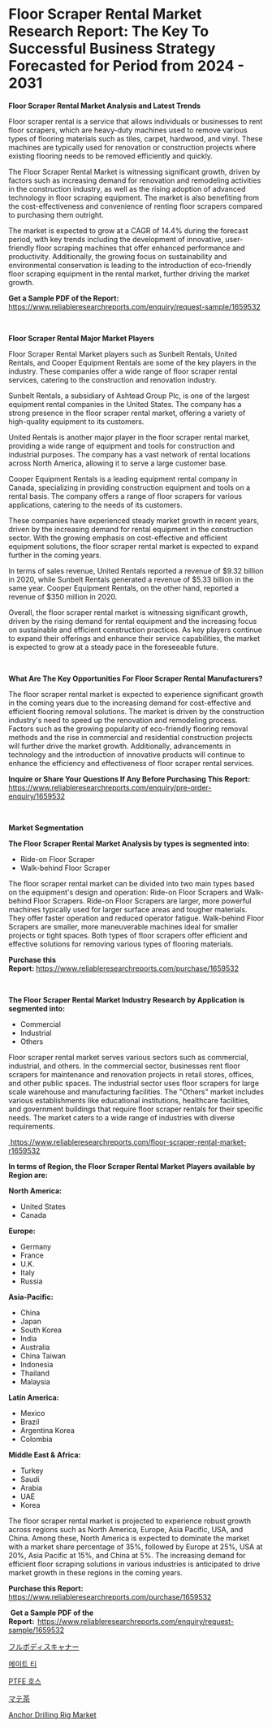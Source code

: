 <p><h1>Floor Scraper Rental Market Research Report: The Key To Successful Business Strategy Forecasted for Period from 2024 - 2031</h1></p><p><strong>Floor Scraper Rental Market Analysis and Latest Trends</strong></p>
<p><p>Floor scraper rental is a service that allows individuals or businesses to rent floor scrapers, which are heavy-duty machines used to remove various types of flooring materials such as tiles, carpet, hardwood, and vinyl. These machines are typically used for renovation or construction projects where existing flooring needs to be removed efficiently and quickly.</p><p>The Floor Scraper Rental Market is witnessing significant growth, driven by factors such as increasing demand for renovation and remodeling activities in the construction industry, as well as the rising adoption of advanced technology in floor scraping equipment. The market is also benefiting from the cost-effectiveness and convenience of renting floor scrapers compared to purchasing them outright.</p><p>The market is expected to grow at a CAGR of 14.4% during the forecast period, with key trends including the development of innovative, user-friendly floor scraping machines that offer enhanced performance and productivity. Additionally, the growing focus on sustainability and environmental conservation is leading to the introduction of eco-friendly floor scraping equipment in the rental market, further driving the market growth.</p></p>
<p><strong>Get a Sample PDF of the Report:&nbsp;</strong> <a href="https://www.reliableresearchreports.com/enquiry/request-sample/1659532">https://www.reliableresearchreports.com/enquiry/request-sample/1659532</a></p>
<p>&nbsp;</p>
<p><strong>Floor Scraper Rental Major Market Players</strong></p>
<p><p>Floor Scraper Rental Market players such as Sunbelt Rentals, United Rentals, and Cooper Equipment Rentals are some of the key players in the industry. These companies offer a wide range of floor scraper rental services, catering to the construction and renovation industry.</p><p>Sunbelt Rentals, a subsidiary of Ashtead Group Plc, is one of the largest equipment rental companies in the United States. The company has a strong presence in the floor scraper rental market, offering a variety of high-quality equipment to its customers.</p><p>United Rentals is another major player in the floor scraper rental market, providing a wide range of equipment and tools for construction and industrial purposes. The company has a vast network of rental locations across North America, allowing it to serve a large customer base.</p><p>Cooper Equipment Rentals is a leading equipment rental company in Canada, specializing in providing construction equipment and tools on a rental basis. The company offers a range of floor scrapers for various applications, catering to the needs of its customers.</p><p>These companies have experienced steady market growth in recent years, driven by the increasing demand for rental equipment in the construction sector. With the growing emphasis on cost-effective and efficient equipment solutions, the floor scraper rental market is expected to expand further in the coming years.</p><p>In terms of sales revenue, United Rentals reported a revenue of $9.32 billion in 2020, while Sunbelt Rentals generated a revenue of $5.33 billion in the same year. Cooper Equipment Rentals, on the other hand, reported a revenue of $350 million in 2020.</p><p>Overall, the floor scraper rental market is witnessing significant growth, driven by the rising demand for rental equipment and the increasing focus on sustainable and efficient construction practices. As key players continue to expand their offerings and enhance their service capabilities, the market is expected to grow at a steady pace in the foreseeable future.</p></p>
<p>&nbsp;</p>
<p><strong>What Are The Key Opportunities For Floor Scraper Rental Manufacturers?</strong></p>
<p><p>The floor scraper rental market is expected to experience significant growth in the coming years due to the increasing demand for cost-effective and efficient flooring removal solutions. The market is driven by the construction industry's need to speed up the renovation and remodeling process. Factors such as the growing popularity of eco-friendly flooring removal methods and the rise in commercial and residential construction projects will further drive the market growth. Additionally, advancements in technology and the introduction of innovative products will continue to enhance the efficiency and effectiveness of floor scraper rental services.</p></p>
<p><strong>Inquire or Share Your Questions If Any Before Purchasing This Report:</strong> <a href="https://www.reliableresearchreports.com/enquiry/pre-order-enquiry/1659532">https://www.reliableresearchreports.com/enquiry/pre-order-enquiry/1659532</a></p>
<p>&nbsp;</p>
<p><strong>Market Segmentation</strong></p>
<p><strong>The Floor Scraper Rental Market Analysis by types is segmented into:</strong></p>
<p><ul><li>Ride-on Floor Scraper</li><li>Walk-behind Floor Scraper</li></ul></p>
<p><p>The floor scraper rental market can be divided into two main types based on the equipment's design and operation: Ride-on Floor Scrapers and Walk-behind Floor Scrapers. Ride-on Floor Scrapers are larger, more powerful machines typically used for larger surface areas and tougher materials. They offer faster operation and reduced operator fatigue. Walk-behind Floor Scrapers are smaller, more maneuverable machines ideal for smaller projects or tight spaces. Both types of floor scrapers offer efficient and effective solutions for removing various types of flooring materials.</p></p>
<p><strong>Purchase this Report:&nbsp;</strong><a href="https://www.reliableresearchreports.com/purchase/1659532">https://www.reliableresearchreports.com/purchase/1659532</a></p>
<p>&nbsp;</p>
<p><strong>The Floor Scraper Rental Market Industry Research by Application is segmented into:</strong></p>
<p><ul><li>Commercial</li><li>Industrial</li><li>Others</li></ul></p>
<p><p>Floor scraper rental market serves various sectors such as commercial, industrial, and others. In the commercial sector, businesses rent floor scrapers for maintenance and renovation projects in retail stores, offices, and other public spaces. The industrial sector uses floor scrapers for large scale warehouse and manufacturing facilities. The "Others" market includes various establishments like educational institutions, healthcare facilities, and government buildings that require floor scraper rentals for their specific needs. The market caters to a wide range of industries with diverse requirements.</p></p>
<p><a href="https://www.reliableresearchreports.com/floor-scraper-rental-market-r1659532">&nbsp;https://www.reliableresearchreports.com/floor-scraper-rental-market-r1659532</a></p>
<p><strong>In terms of Region, the Floor Scraper Rental Market Players available by Region are:</strong></p>
<p>
    <p> <strong> North America: </strong>
        <ul>
            <li>United States</li>
            <li>Canada</li>
        </ul>
        </p> 
    <p> <strong> Europe: </strong>
        <ul>
            <li>Germany</li>
            <li>France</li>
            <li>U.K.</li>
            <li>Italy</li>
            <li>Russia</li>
        </ul>
        </p> 
    <p> <strong> Asia-Pacific: </strong>
        <ul>
            <li>China</li>
            <li>Japan</li>
            <li>South Korea</li>
            <li>India</li>
            <li>Australia</li>
            <li>China Taiwan</li>
            <li>Indonesia</li>
            <li>Thailand</li>
            <li>Malaysia</li>
        </ul>
        </p> 
    <p> <strong> Latin America: </strong>
        <ul>
            <li>Mexico</li>
            <li>Brazil</li>
            <li>Argentina Korea</li>
            <li>Colombia</li>
        </ul>
        </p> 
    <p> <strong> Middle East & Africa: </strong>
        <ul>
            <li>Turkey</li>
            <li>Saudi</li>
            <li>Arabia</li>
            <li>UAE</li>
            <li>Korea</li>
        </ul>
    </p>
    </p>
<p><p>The floor scraper rental market is projected to experience robust growth across regions such as North America, Europe, Asia Pacific, USA, and China. Among these, North America is expected to dominate the market with a market share percentage of 35%, followed by Europe at 25%, USA at 20%, Asia Pacific at 15%, and China at 5%. The increasing demand for efficient floor scraping solutions in various industries is anticipated to drive market growth in these regions in the coming years.</p></p>
<p><strong>Purchase this Report: </strong><a href="https://www.reliableresearchreports.com/purchase/1659532">https://www.reliableresearchreports.com/purchase/1659532</a></p>
<p>&nbsp;<strong>Get a Sample PDF of the Report:&nbsp;&nbsp;</strong><a href="https://www.reliableresearchreports.com/enquiry/request-sample/1659532">https://www.reliableresearchreports.com/enquiry/request-sample/1659532</a></p>
<p><strong></strong></p>
<p><p><a href="https://medium.com/@ebbkautzer/%E3%83%95%E3%83%AB%E3%83%9C%E3%83%87%E3%82%A3%E3%82%B9%E3%82%AD%E3%83%A3%E3%83%8A%E3%83%BC%E5%B8%82%E5%A0%B4-%E7%A8%AE%E9%A1%9E-%E3%82%A2%E3%83%97%E3%83%AA%E3%82%B1%E3%83%BC%E3%82%B7%E3%83%A7%E3%83%B3-%E5%9C%B0%E7%90%86%E3%81%AB%E3%82%88%E3%82%8B%E5%8C%85%E6%8B%AC%E7%9A%84%E3%81%AA%E8%A9%95%E4%BE%A1-fe1e865cb918">フルボディスキャナー</a></p><p><a href="https://github.com/sougarounis/Market-Research-Report-List-3/blob/main/121265238592.md">메이트 티</a></p><p><a href="https://medium.com/@genius6587678/ptfe-%ED%98%B8%EC%8A%A4-%EC%8B%9C%EC%9E%A5-%EC%8B%9C%EC%9E%A5-%EC%A0%90%EC%9C%A0%EC%9C%A8-%EC%8B%9C%EC%9E%A5-%EB%8F%99%ED%96%A5-%EB%B0%8F-%EB%AF%B8%EB%9E%98-%EC%84%B1%EC%9E%A5-%ED%83%90%EC%83%89-997702d72eaa">PTFE 호스</a></p><p><a href="https://github.com/oqoeusbvpadwjs08/Market-Research-Report-List-1/blob/main/849194738597.md">マテ茶</a></p><p><a href="https://github.com/RichRobinson5/Market-Research-Report-List-4/blob/main/anchor-drilling-rig-market.md">Anchor Drilling Rig Market</a></p></p>